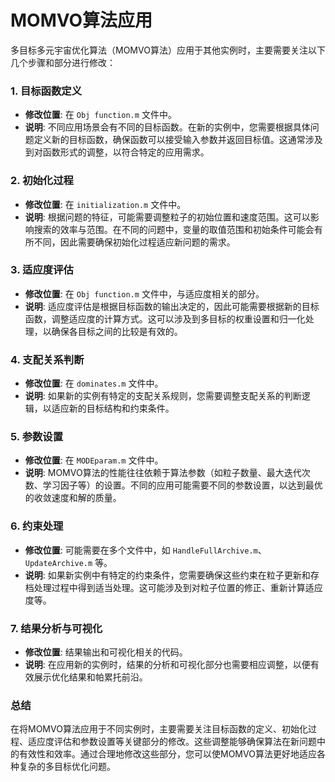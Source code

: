 # MOMVO算法应用
多目标多元宇宙优化算法（MOMVO算法）应用于其他实例时，主要需要关注以下几个步骤和部分进行修改：
### 1. **目标函数定义**
   - **修改位置**: 在 `Obj function.m` 文件中。
   - **说明**: 不同应用场景会有不同的目标函数。在新的实例中，您需要根据具体问题定义新的目标函数，确保函数可以接受输入参数并返回目标值。这通常涉及到对函数形式的调整，以符合特定的应用需求。

### 2. **初始化过程**
   - **修改位置**: 在 `initialization.m` 文件中。
   - **说明**: 根据问题的特征，可能需要调整粒子的初始位置和速度范围。这可以影响搜索的效率与范围。在不同的问题中，变量的取值范围和初始条件可能会有所不同，因此需要确保初始化过程适应新问题的需求。

### 3. **适应度评估**
   - **修改位置**: 在 `Obj function.m` 文件中，与适应度相关的部分。
   - **说明**: 适应度评估是根据目标函数的输出决定的，因此可能需要根据新的目标函数，调整适应度的计算方式。这可以涉及到多目标的权重设置和归一化处理，以确保各目标之间的比较是有效的。

### 4. **支配关系判断**
   - **修改位置**: 在 `dominates.m` 文件中。
   - **说明**: 如果新的实例有特定的支配关系规则，您需要调整支配关系的判断逻辑，以适应新的目标结构和约束条件。

### 5. **参数设置**
   - **修改位置**: 在 `MODEparam.m` 文件中。
   - **说明**: MOMVO算法的性能往往依赖于算法参数（如粒子数量、最大迭代次数、学习因子等）的设置。不同的应用可能需要不同的参数设置，以达到最优的收敛速度和解的质量。

### 6. **约束处理**
   - **修改位置**: 可能需要在多个文件中，如 `HandleFullArchive.m`、`UpdateArchive.m` 等。
   - **说明**: 如果新实例中有特定的约束条件，您需要确保这些约束在粒子更新和存档处理过程中得到适当处理。这可能涉及到对粒子位置的修正、重新计算适应度等。

### 7. **结果分析与可视化**
   - **修改位置**: 结果输出和可视化相关的代码。
   - **说明**: 在应用新的实例时，结果的分析和可视化部分也需要相应调整，以便有效展示优化结果和帕累托前沿。

### 总结
在将MOMVO算法应用于不同实例时，主要需要关注目标函数的定义、初始化过程、适应度评估和参数设置等关键部分的修改。这些调整能够确保算法在新问题中的有效性和效率。通过合理地修改这些部分，您可以使MOMVO算法更好地适应各种复杂的多目标优化问题。
